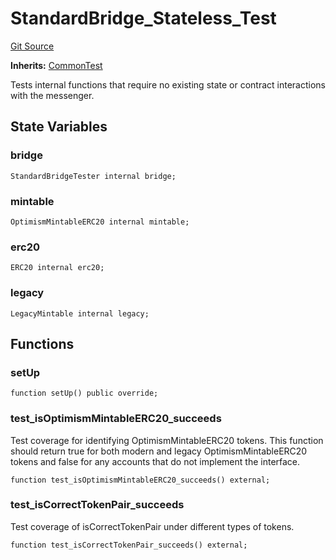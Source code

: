 # StandardBridge_Stateless_Test
[Git Source](https://github.com/ethereum-optimism/optimism/blob/f7b73857601914eeea6fc4c1ba46ae99ca744d97/contracts/test/StandardBridge.t.sol)

**Inherits:**
[CommonTest](/contracts/test/CommonTest.t.sol/contract.CommonTest.md)

Tests internal functions that require no existing state or contract
interactions with the messenger.


## State Variables
### bridge

```solidity
StandardBridgeTester internal bridge;
```


### mintable

```solidity
OptimismMintableERC20 internal mintable;
```


### erc20

```solidity
ERC20 internal erc20;
```


### legacy

```solidity
LegacyMintable internal legacy;
```


## Functions
### setUp


```solidity
function setUp() public override;
```

### test_isOptimismMintableERC20_succeeds

Test coverage for identifying OptimismMintableERC20 tokens.
This function should return true for both modern and legacy
OptimismMintableERC20 tokens and false for any accounts that
do not implement the interface.


```solidity
function test_isOptimismMintableERC20_succeeds() external;
```

### test_isCorrectTokenPair_succeeds

Test coverage of isCorrectTokenPair under different types of
tokens.


```solidity
function test_isCorrectTokenPair_succeeds() external;
```

